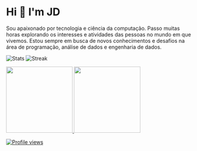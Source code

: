 # **Hi 👋 I'm JD**

Sou apaixonado por tecnologia e ciência da computação. Passo muitas horas explorando os interesses e atividades das pessoas no mundo em que vivemos. Estou sempre em busca de novos conhecimentos e desafios na área de programação, análise de dados e engenharia de dados.

![Stats](https://github-readme-stats.vercel.app/api?username=git1hub2&show_icons=true&locale=en)
![Streak](https://github-readme-streak-stats.herokuapp.com/?user=git1hub2)


<div>
<a href="https://github.com/seu-usuário-aqui">
<img height="180em" src="https://github-readme-stats.vercel.app/api/top-langs/?username=git1hub2&layout=compact&langs_count=7&theme=dracula"/>
<img height="180em" src="https://github-readme-stats.vercel.app/api?username=git1hub2&show_icons=true&theme=dracula&include_all_commits=true&count_private=true"/>
</div>





![Profile views](https://komarev.com/ghpvc/?username=Git1Hub2)
